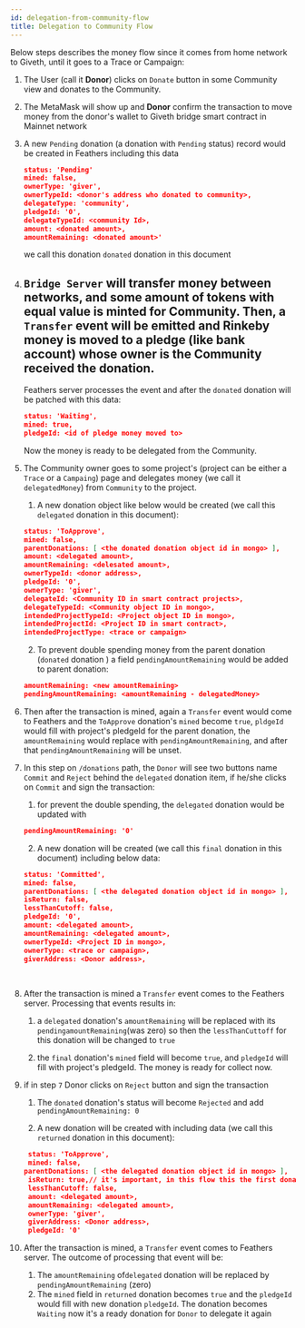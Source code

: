 ```yaml
---
id: delegation-from-community-flow
title: Delegation to Community Flow
---
```

Below steps describes the money flow since it comes from home network to Giveth, until it goes to a Trace or
Campaign:

1. The User (call it **Donor**) clicks on `Donate` button in some Community view and donates to the Community.
   

2. The MetaMask will show up and **Donor** confirm the transaction to move money from the donor's wallet to Giveth
   bridge smart contract in Mainnet network
   

3. A new `Pending` donation (a donation with `Pending` status) record would be created in Feathers including this data
   
   ```json
   status: 'Pending'
   mined: false,
   ownerType: 'giver',
   ownerTypeId: <donor's address who donated to community>,
   delegateType: 'community',
   pledgeId: '0',
   delegateTypeId: <community Id>,
   amount: <donated amount>,
   amountRemaining: <donated amount>'
    ```
   we call this donation `donated` donation in this document


4. `Bridge Server` will transfer money between networks, and some amount of tokens with equal value is minted for
   Community. Then, a `Transfer` event will be emitted and Rinkeby money is moved to a pledge (like bank account)
   whose owner is the Community received the donation.
   ---
   Feathers server processes the event and after the `donated` donation will be patched with this data:

   ```json
   status: 'Waiting',
   mined: true,
   pledgeId: <id of pledge money moved to> 
    ```
   Now the money is ready to be delegated from the Community.
   

5. The Community owner goes to some project's (project can be either a `Trace` or  a `Campaing`) page and delegates money (we
   call it `delegatedMoney`) from `Community` to the project.
   
   1. A new donation object like below would be created (we call this `delegated` donation in this document):
   ```json
   status: 'ToApprove',
   mined: false,
   parentDonations: [ <the donated donation object id in mongo> ],
   amount: <delegated amount>,
   amountRemaining: <delesated amount>,
   ownerTypeId: <donor address>,
   pledgeId: '0',
   ownerType: 'giver',
   delegateId: <Community ID in smart contract projects>,
   delegateTypeId: <Community object ID in mongo>,
   intendedProjectTypeId: <Project object ID in mongo>,
   intendedProjectId: <Project ID in smart contract>,
   intendedProjectType: <trace or campaign>
   ```

   2. To prevent double spending money from the parent donation (`donated` donation ) a field `pendingAmountRemaining`
      would be added to parent donation:
   ```json
   amountRemaining: <new amountRemaining>
   pendingAmountRemaining: <amountRemaining - delegatedMoney>
   ```

6. Then after the transaction is mined, again a `Transfer` event would come to Feathers and the `ToApprove` donation's
   `mined` become `true`, `pldgeId` would fill with project's pledgeId for the parent donation, the `amountRemaining`
   would replace with `pendingAmountRemaining`, and after that `pendingAmountRemaining` will be unset.


7. In this step on `/donations` path, the `Donor` will see two buttons name `Commit` and `Reject` behind the `delegated` 
   donation item, if he/she clicks on `Commit` and sign the transaction:
   
   1. for prevent the double spending, the `delegated` donation would be updated with 
   ```json
   pendingAmountRemaining: '0'
   ```
   2. A new donation will be created (we call this `final` donation in this document) including below data:
   ```json
   status: 'Committed',
   mined: false,
   parentDonations: [ <the delegated donation object id in mongo> ],
   isReturn: false,
   lessThanCutoff: false,
   pledgeId: '0',
   amount: <delegated amount>,
   amountRemaining: <delegated amount>,
   ownerTypeId: <Project ID in mongo>,
   ownerType: <trace or campaign>,
   giverAddress: <Donor address>,
   ```
  <br> 

8. After the transaction is mined a `Transfer` event comes to the Feathers server. Processing that events results in:

   1.  a `delegated` donation's `amountRemaining` will be replaced with its `pendingamountRemaining`(was zero)
      so then the `lessThanCuttoff` for this donation will be changed to `true`

   2. the `final` donation's `mined` field will become `true`, and `pledgeId` will fill with project's pledgeId. The
      money is ready for collect now.
      

9. if in step `7` Donor clicks on `Reject` button and sign the transaction
   1. The `donated` donation's status will become `Rejected` and add `pendingAmountRemaining: 0`
      
   2. A new donation will be created with including data (we call this `returned` donation in this document):
   ```json
    status: 'ToApprove',
    mined: false,
   parentDonations: [ <the delegated donation object id in mongo> ],
    isReturn: true,// it's important, in this flow this the first donation with isReturn:true
    lessThanCutoff: false,
    amount: <delegated amount>,
    amountRemaining: <delegated amount>,
    ownerType: 'giver',
    giverAddress: <Donor address>,
    pledgeId: '0'
    ```


10. After the transaction is mined, a `Transfer` event comes to Feathers server. The outcome of processing that event
   will be:
      1. The `amountRemaining` of`delegated` donation will be replaced by `pendingAmountRemaining` (zero)
      2. The `mined` field in `returned` donation becomes `true` and the `pledgeId` would fill with new donation 
         `pledgeId`. The donation becomes `Waiting` now it's a ready donation for `Donor` to delegate it again


